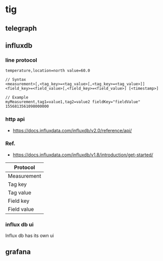 # tig
## telegraph

## influxdb
### line protocol
```
temperature,location=north value=60.0
```
```lineprotocol
// Syntax
<measurement>[,<tag_key>=<tag_value>[,<tag_key>=<tag_value>]] <field_key>=<field_value>[,<field_key>=<field_value>] [<timestamp>]

// Example
myMeasurement,tag1=value1,tag2=value2 fieldKey="fieldValue" 1556813561098000000
```
### http api
* https://docs.influxdata.com/influxdb/v2.0/reference/api/
### Ref.
* https://docs.influxdata.com/influxdb/v1.8/introduction/get-started/


|Protocol|
|---|
|Measurement|
|Tag key|
|Tag value|
|Field key|
|Field value|

### influx db ui
Influx db has its own ui
## grafana
